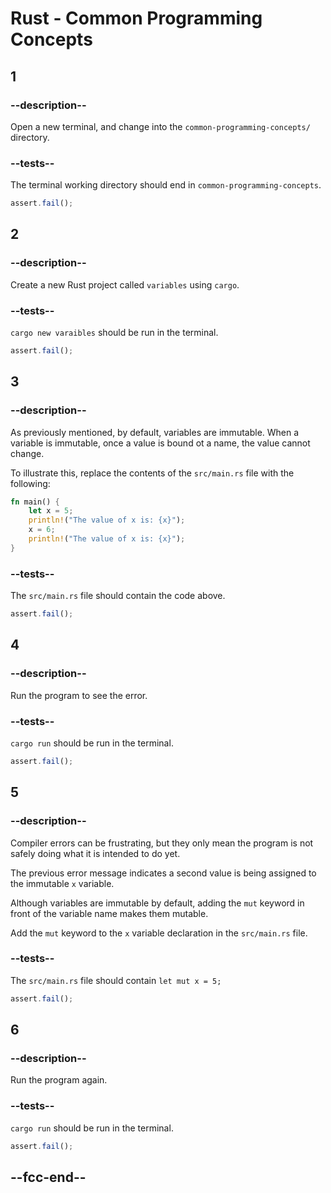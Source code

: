 # Rust - Common Programming Concepts

## 1

### --description--

Open a new terminal, and change into the `common-programming-concepts/` directory.

### --tests--

The terminal working directory should end in `common-programming-concepts`.

```js
assert.fail();
```

## 2

### --description--

Create a new Rust project called `variables` using `cargo`.

### --tests--

`cargo new varaibles` should be run in the terminal.

```js
assert.fail();
```

## 3

### --description--

As previously mentioned, by default, variables are immutable. When a variable is immutable, once a value is bound ot a name, the value cannot change.

To illustrate this, replace the contents of the `src/main.rs` file with the following:

```rust
fn main() {
    let x = 5;
    println!("The value of x is: {x}");
    x = 6;
    println!("The value of x is: {x}");
}
```

### --tests--

The `src/main.rs` file should contain the code above.

```js
assert.fail();
```

## 4

### --description--

Run the program to see the error.

### --tests--

`cargo run` should be run in the terminal.

```js
assert.fail();
```

## 5

### --description--

Compiler errors can be frustrating, but they only mean the program is not safely doing what it is intended to do yet.

The previous error message indicates a second value is being assigned to the immutable `x` variable.

Although variables are immutable by default, adding the `mut` keyword in front of the variable name makes them mutable.

Add the `mut` keyword to the `x` variable declaration in the `src/main.rs` file.

### --tests--

The `src/main.rs` file should contain `let mut x = 5;`

```js
assert.fail();
```

## 6

### --description--

Run the program again.

### --tests--

`cargo run` should be run in the terminal.

```js
assert.fail();
```

## --fcc-end--
